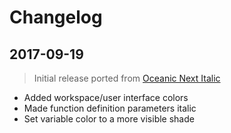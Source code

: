 # Changelog

## 2017-09-19

> Initial release ported from [Oceanic Next Italic](https://github.com/Bloemert/oceanic-next-italic)

- Added workspace/user interface colors
- Made function definition parameters italic
- Set variable color to a more visible shade
